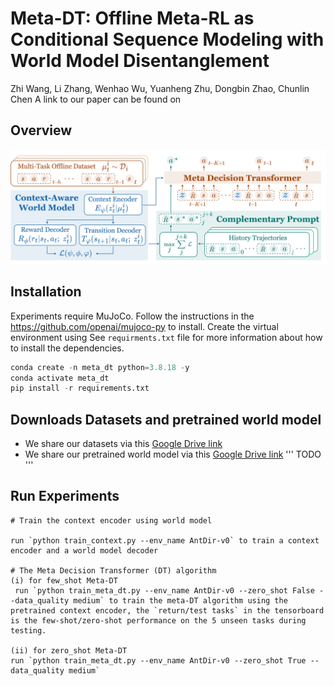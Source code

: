 # **Meta-DT: Offline Meta-RL as Conditional Sequence Modeling with World Model Disentanglement**
Zhi Wang, Li Zhang, Wenhao Wu, Yuanheng Zhu, Dongbin Zhao, Chunlin Chen
A link to our paper can be found on 
## **Overview**
![MetaDT](./Meta-DT.jpg)
## **Installation**
Experiments require MuJoCo. Follow the instructions in the https://github.com/openai/mujoco-py  to install.
Create the virtual environment using 
See `requirments.txt` file for more information about how to install the dependencies.
```python
conda create -n meta_dt python=3.8.18 -y
conda activate meta_dt
pip install -r requirements.txt
```
## **Downloads Datasets and pretrained world model**
 - We share our datasets via this [Google Drive link]()
 - We share our pretrained world model via this [Google Drive link]()
'''
TODO
'''
## **Run Experiments**
```
# Train the context encoder using world model 

run `python train_context.py --env_name AntDir-v0` to train a context encoder and a world model decoder

# The Meta Decision Transformer (DT) algorithm
(i) for few_shot Meta-DT
 run `python train_meta_dt.py --env_name AntDir-v0 --zero_shot False --data_quality medium` to train the meta-DT algorithm using the pretrained context encoder, the `return/test tasks` in the tensorboard is the few-shot/zero-shot performance on the 5 unseen tasks during testing.

(ii) for zero_shot Meta-DT
run `python train_meta_dt.py --env_name AntDir-v0 --zero_shot True --data_quality medium`
```
